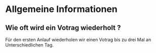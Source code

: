 # Allgemeine Informationen

## Wie oft wird ein Votrag wiederholt ?

Für den ersten Anlauf wiederholen wir einen Votrag bis zu drei Mal an Unterschiedlichen Tag.


